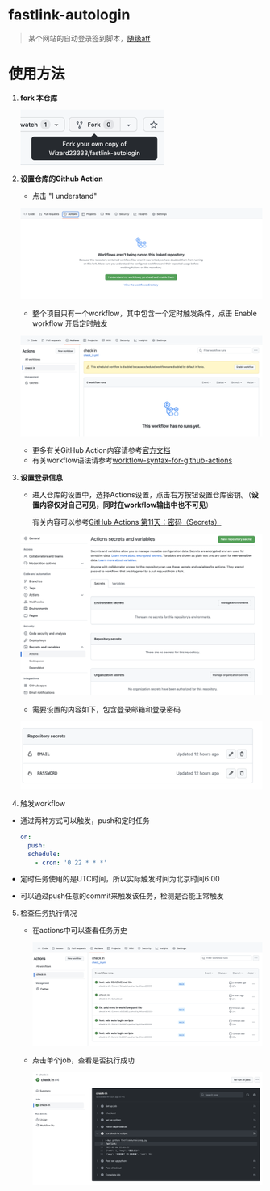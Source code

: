 # fastlink-autologin

> 某个网站的自动登录签到脚本，[随缘aff](https://v01.fl-aff.com/auth/register?code=A2qb)

# 使用方法

1. **fork 本仓库**

   **<img src="README.assets/%E6%88%AA%E5%B1%8F2023-02-07%2011.45.01.png" alt="截屏2023-02-07 11.45.01" style="zoom:50%;" />**

2. **设置仓库的Github Action**

   * 点击 "I understand"

   ![截屏2023-02-07 11.46.33](README.assets/%E6%88%AA%E5%B1%8F2023-02-07%2011.46.33.png)

   * 整个项目只有一个workflow，其中包含一个定时触发条件，点击 Enable workflow 开启定时触发

   ![截屏2023-02-07 11.47.50](README.assets/%E6%88%AA%E5%B1%8F2023-02-07%2011.47.50.png)

   * 更多有关GitHub Action内容请参考[官方文档](https://docs.github.com/en/actions)
   * 有关workflow语法请参考[workflow-syntax-for-github-actions](https://docs.github.com/en/actions/using-workflows/workflow-syntax-for-github-actions)

3. **设置登录信息**

   * 进入仓库的设置中，选择Actions设置，点击右方按钮设置仓库密钥。（**设置内容仅对自己可见，同时在workflow输出中也不可见**）

     有关内容可以参考[GitHub Actions 第11天：密码（Secrets）](https://qiwihui.com/qiwihui-blog-94/)

   ![截屏2023-02-07 11.51.47](README.assets/%E6%88%AA%E5%B1%8F2023-02-07%2011.51.47.png)

   * 需要设置的内容如下，包含登录邮箱和登录密码

   ![截屏2023-02-07 12.00.14](README.assets/%E6%88%AA%E5%B1%8F2023-02-07%2012.00.14.png)

4.  触发workflow

   * 通过两种方式可以触发，push和定时任务

     ```yaml
     on:
       push:
       schedule:
         - cron: '0 22 * * *'
     ```

   * 定时任务使用的是UTC时间，所以实际触发时间为北京时间6:00

   * 可以通过push任意的commit来触发该任务，检测是否能正常触发

5. 检查任务执行情况

   * 在actions中可以查看任务历史

     ![截屏2023-02-07 12.10.59](README.assets/%E6%88%AA%E5%B1%8F2023-02-07%2012.10.59.png)

   * 点击单个job，查看是否执行成功

     ![截屏2023-02-07 12.12.43](README.assets/%E6%88%AA%E5%B1%8F2023-02-07%2012.12.43.png)
